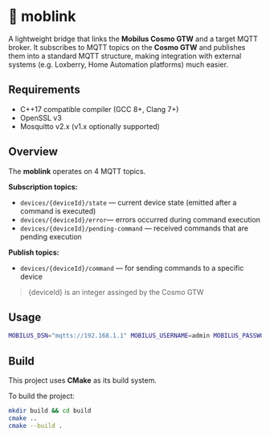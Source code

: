 # 🔗 moblink

A lightweight bridge that links the **Mobilus Cosmo GTW** and a target MQTT broker. It subscribes to MQTT topics on the **Cosmo GTW** and publishes them into a standard MQTT structure, making integration with external systems (e.g. Loxberry, Home Automation platforms) much easier.

## Requirements

* C++17 compatible compiler (GCC 8+, Clang 7+)
* OpenSSL v3
* Mosquitto v2.x (v1.x optionally supported)

## Overview

The **moblink** operates on 4 MQTT topics.

**Subscription topics:**

* `devices/{deviceId}/state` — current device state (emitted after a command is executed)
* `devices/{deviceId}/error`— errors occurred during command execution
* `devices/{deviceId}/pending-command` — received commands that are pending execution

**Publish topics:**

* `devices/{deviceId}/command` — for sending commands to a specific device

> {deviceId} is an integer assinged by the Cosmo GTW

## Usage

```bash
MOBILUS_DSN="mqtts://192.168.1.1" MOBILUS_USERNAME=admin MOBILUS_PASSWORD=admin TARGET_DSN="mqtt://127.0.0.1:1883" ./moblink
```

## Build

This project uses **CMake** as its build system.

To build the project:

```bash
mkdir build && cd build
cmake ..
cmake --build .
```
